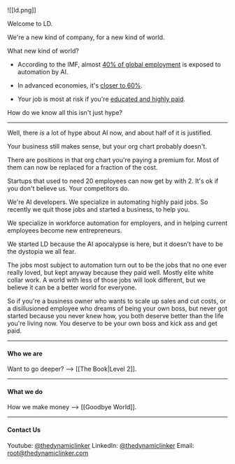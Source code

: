 ![[ld.png]]

Welcome to LD.

We're a new kind of company, for a new kind of world.

What new kind of world?

- According to the IMF, almost [40% of global employment](https://www.imf.org/en/Blogs/Articles/2024/01/14/ai-will-transform-the-global-economy-lets-make-sure-it-benefits-humanity#:~:text=Many%20studies%20have%20predicted%20the,employment%20is%20exposed%20to%20AI.) is exposed to automation by AI.

- In advanced economies, it's [closer to 60%](https://www.imf.org/en/Publications/fandd/issues/2024/06/Economic-possibilities-for-my-grandchildren-Kristalina-Georgieva#:~:text=But%20it%20also%20comes%20with,may%20simply%20be%20rendered%20obsolete.).

- Your job is most at risk if you're [educated and highly paid](https://time.com/6961559/ethan-mollick-ai-apocalypse-essay/#:~:text=Educated%20and%20highly%20paid%20workers).

How do we know all this isn't just hype?

---

Well, there _is_ a lot of hype about AI now, and about half of it is justified.

Your business still makes sense, but your org chart probably doesn't.

There are positions in that org chart you're paying a premium for. Most of them can now be replaced for a fraction of the cost.

Startups that used to need 20 employees can now get by with 2. It's ok if you don't believe us. Your competitors do.

 We're AI developers. We specialize in automating highly paid jobs. So recently we quit those jobs and started a business, to help you.

We specialize in workforce automation for employers, and in helping current employees become new entrepreneurs.

We started LD because the AI apocalypse is here, but it doesn't have to be the dystopia we all fear.

The jobs most subject to automation turn out to be the jobs that no one ever really loved, but kept anyway because they paid well. Mostly elite white collar work. A world with less of those jobs will look different, but we believe it can be a better world for everyone.

So if you're a business owner who wants to scale up sales and cut costs, or a disillusioned employee who dreams of being your own boss, but never got started because you never knew how, you both deserve better than the life you're living now. You deserve to be your own boss and kick ass and get paid.

---
#### Who we are

Want to go deeper? --> [[The Book|Level 2]].

---
#### What we do

How we make money --> [[Goodbye World]].

---
#### Contact Us

Youtube: [@thedynamiclinker](https://www.youtube.com/@thedynamiclinker)
LinkedIn: [@thedynamiclinker](https://www.linkedin.com/company/thedynamiclinker)
Email: root@thedynamiclinker.com
